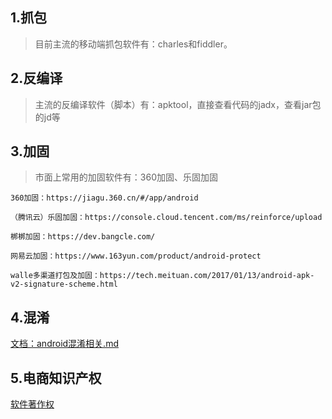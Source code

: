 ## 1.抓包
> 目前主流的移动端抓包软件有：charles和fiddler。

## 2.反编译
> 主流的反编译软件（脚本）有：apktool，直接查看代码的jadx，查看jar包的jd等

## 3.加固
> 市面上常用的加固软件有：360加固、乐固加固


```
360加固：https://jiagu.360.cn/#/app/android

（腾讯云）乐固加固：https://console.cloud.tencent.com/ms/reinforce/upload

梆梆加固：https://dev.bangcle.com/

网易云加固：https://www.163yun.com/product/android-protect

walle多渠道打包及加固：https://tech.meituan.com/2017/01/13/android-apk-v2-signature-scheme.html
```

## 4.混淆
[文档：android混淆相关.md](http://note.youdao.com/noteshare?id=d94dbae5ddd596ff82800194a356f8c6&sub=9B097DD5ED6E46AD86E575203A833383)

## 5.电商知识产权
[软件著作权](http://www.yutengkj.com/p_37b81.htm)
